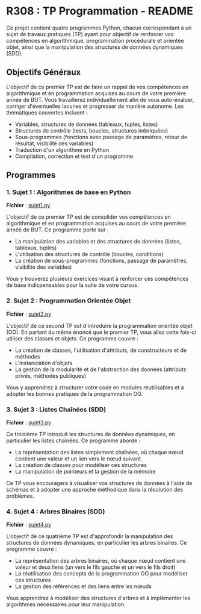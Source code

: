 # R308 : TP Programmation - README

Ce projet contient quatre programmes Python, chacun correspondant à un sujet de travaux pratiques (TP) ayant pour objectif de renforcer vos compétences en algorithmique, programmation procédurale et orientée objet, ainsi que la manipulation des structures de données dynamiques (SDD).

## Objectifs Généraux

L'objectif de ce premier TP est de faire un rappel de vos compétences en algorithmique et en programmation acquises au cours de votre première année de BUT. Vous travaillerez individuellement afin de vous auto-évaluer, corriger d'éventuelles lacunes et progresser de manière autonome. Les thématiques couvertes incluent :

- Variables, structures de données (tableaux, tuples, listes)
- Structures de contrôle (tests, boucles, structures imbriquées)
- Sous-programmes (fonctions avec passage de paramètres, retour de résultat, visibilité des variables)
- Traduction d'un algorithme en Python
- Compilation, correction et test d'un programme

## Programmes

### 1. Sujet 1 : Algorithmes de base en Python
**Fichier** : [sujet1.py](./sujet1.py)

L'objectif de ce premier TP est de consolider vos compétences en algorithmique et en programmation acquises au cours de votre première année de BUT. Ce programme porte sur :

- La manipulation des variables et des structures de données (listes, tableaux, tuples)
- L'utilisation des structures de contrôle (boucles, conditions)
- La création de sous-programmes (fonctions, passage de paramètres, visibilité des variables)

Vous y trouverez plusieurs exercices visant à renforcer ces compétences de base indispensables pour la suite de votre cursus.

### 2. Sujet 2 : Programmation Orientée Objet
**Fichier** : [sujet2.py](./sujet2.py)

L'objectif de ce second TP est d'introduire la programmation orientée objet (OO). En partant du même énoncé que le premier TP, vous allez cette fois-ci utiliser des classes et objets. Ce programme couvre :

- La création de classes, l'utilisation d'attributs, de constructeurs et de méthodes
- L'instanciation d'objets
- La gestion de la modularité et de l'abstraction des données (attributs privés, méthodes publiques)

Vous y apprendrez à structurer votre code en modules réutilisables et à adopter les bonnes pratiques de la programmation OO.

### 3. Sujet 3 : Listes Chaînées (SDD)
**Fichier** : [sujet3.py](./sujet3.py)

Ce troisième TP introduit les structures de données dynamiques, en particulier les listes chaînées. Ce programme aborde :

- La représentation des listes simplement chaînées, où chaque nœud contient une valeur et un lien vers le nœud suivant
- La création de classes pour modéliser ces structures
- La manipulation de pointeurs et la gestion de la mémoire

Ce TP vous encouragera à visualiser vos structures de données à l'aide de schémas et à adopter une approche méthodique dans la résolution des problèmes.

### 4. Sujet 4 : Arbres Binaires (SDD)
**Fichier** : [sujet4.py](./sujet4.py)

L'objectif de ce quatrième TP est d'approfondir la manipulation des structures de données dynamiques, en particulier les arbres binaires. Ce programme couvre :

- La représentation des arbres binaires, où chaque nœud contient une valeur et deux liens (un vers le fils gauche et un vers le fils droit)
- La réutilisation des concepts de la programmation OO pour modéliser ces structures
- La gestion des références et des liens entre les nœuds

Vous apprendrez à modéliser des structures d'arbres et à implémenter les algorithmes nécessaires pour leur manipulation.

